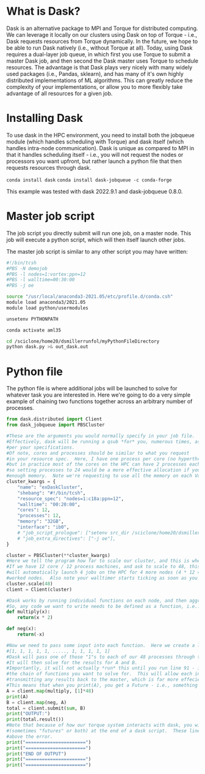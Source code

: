 # What is Dask?

Dask is an alternative package to MPI and Torque for distributed computing.  We can leverage it locally on our clusters using Dask on top of Torque - i.e., Dask requests resources from Torque dynamically.  In the future, we hope to be able to run Dask natively (i.e., without Torque at all).  Today, using Dask requires a dual-layer job queue, in which first you use Torque to submit a master Dask job, and then second the Dask master uses Torque to schedule resources.  The advantage is that Dask plays very nicely with many widely used packages (i.e., Pandas, sklearn), and has many of it's own highly distributed implementations of ML algorithms.  This can greatly reduce the complexity of your implementations, or allow you to more flexibly take advantage of all resources for a given job.

# Installing Dask

To use dask in the HPC environment, you need to install both the jobqueue module (which handles scheduling with Torque) and dask itself (which handles intra-node communication).  Dask is unique as compared to MPI in that it handles scheduling itself - i.e., you will not request the nodes or processors you want upfront, but rather launch a python file that then requests resources through dask.

`conda install dask`
`conda install dask-jobqueue -c conda-forge`

This example was tested with dask 2022.9.1 and dask-jobqueue 0.8.0.

# Master job script

The job script you directly submit will run one job, on a master node.  This job will execute a python script, which will then itself launch other jobs.

The master job script is similar to any other script you may have written:
```sh
#!/bin/tcsh
#PBS -N demojob
#PBS -l nodes=1:vortex:ppn=12
#PBS -l walltime=00:30:00
#PBS -j oe

source "/usr/local/anaconda3-2021.05/etc/profile.d/conda.csh"
module load anaconda3/2021.05
module load python/usermodules

unsetenv PYTHONPATH

conda activate aml35

cd /sciclone/home20/dsmillerrunfol/myPythonFileDirectory
python dask.py >& out_dask.out
```

# Python file

The python file is where additional jobs will be launched to solve for whatever task you are interested in.  Here we're going to do a very simple example of chaining two functions together across an arbitrary number of processes.

```python
from dask.distributed import Client
from dask_jobqueue import PBSCluster

#These are the arguments you would normally specify in your job file.
#Effectively, dask will be running a qsub *for* you, numerous times, as 
#per your specifications.
#Of note, cores and processes should be similar to what you request
#in your resource spec.  Here, I have one process per core (no hyperthreading),
#but in practice most of the cores on the HPC can have 2 processes each, 
#so setting processes to 24 would be a more effective allocation if you have
#enough memory.  Note we're requesting to use all the memory on each Vortex node (32gb).
cluster_kwargs = {
    "name": "exDaskCluster",
    "shebang": "#!/bin/tcsh",
    "resource_spec": "nodes=1:c18a:ppn=12",
    "walltime": "00:20:00",
    "cores": 12,
    "processes": 12,
    "memory": "32GB",
    "interface": "ib0",
    # "job_script_prologue": ["setenv src_dir /sciclone/home20/dsmillerrunfol"],
    # "job_extra_directives": ["-j oe"],
}

cluster = PBSCluster(**cluster_kwargs)
#Here we tell the program how far to scale our cluster, and this is where the magic comes in.
#If we have 12 core / 12 process machines, and ask to scale to 48, this single line of code
#will automatically launch 4 jobs on the HPC for 4 more nodes (4 * 12 = 48).  These are our
#worked nodes.  Also note your walltimer starts ticking as soon as you run this line.
cluster.scale(48)
client = Client(cluster)

#Dask works by running individual functions on each node, and then aggregating the results.
#So, any code we want to write needs to be defined as a function, i.e.:
def multiply(x):
    return(x * 2)

def neg(x):
    return(-x)

#Now we need to pass some input into each function.  Here we create a list of 1's, with 48 entries, i.e.:
#[1, 1, 1, 1, 1, ....., 1, 1, 1, 1, 1]
#Dask will pass one of those "1"s to each of our 48 processes through the client.map command.
#It will then solve for the results for A and B.
#Importantly, it will not actually *run* this until you run line 91 - i.e., you need to submit
#the chain of functions you want to solve for.  This will allow each individual process to solve A, then B, without
#transmitting any results back to the master, which is far more effecient.
#This means that when you print(A), you get a Future - i.e., something that is pending until a submission.
A = client.map(multiply, [1]*48)
print(A)
B = client.map(neg, A)
total = client.submit(sum, B)
print("OUTPUT:")
print(total.result())
#Note that because of how our torque system interacts with dask, you will always get a "cancelled" error
#(sometimes "futures" or both) at the end of a dask script.  These lines are just so you can see your outputs
#above the error.
print("======================")
print("======================")
print("END OF OUTPUT")
print("======================")
print("======================")
```
